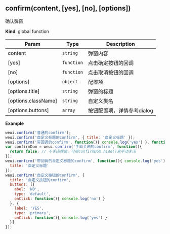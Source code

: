 <a name="confirm"></a>

## confirm(content, [yes], [no], [options])
确认弹窗

**Kind**: global function  

| Param | Type | Description |
| --- | --- | --- |
| content | <code>string</code> | 弹窗内容 |
| [yes] | <code>function</code> | 点击确定按钮的回调 |
| [no] | <code>function</code> | 点击取消按钮的回调 |
| [options] | <code>object</code> | 配置项 |
| [options.title] | <code>string</code> | 弹窗的标题 |
| [options.className] | <code>string</code> | 自定义类名 |
| [options.buttons] | <code>array</code> | 按钮配置项，详情参考dialog |

**Example**  
```js
weui.confirm('普通的confirm');
weui.confirm('自定义标题的confirm', { title: '自定义标题' });
weui.confirm('带回调的confirm', function(){ console.log('yes') }, function(){ console.log('no') });
var confirmDom = weui.confirm('手动关闭的confirm', function(){
  return false; // 不关闭弹窗，可用confirmDom.hide()来手动关闭
});
weui.confirm('带回调的自定义标题的confirm', function(){ console.log('yes') }, function(){ console.log('no') }, {
  title: '自定义标题'
});
weui.confirm('自定义按钮的confirm', {
  title: '自定义按钮的confirm',
  buttons: [{
    abel: 'NO',
    type: 'default',
    onClick: function(){ console.log('no') }
  }, {
    label: 'YES',
    type: 'primary',
    onClick: function(){ console.log('yes') }
  }]
});
```
